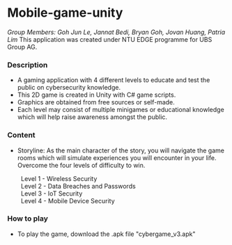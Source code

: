 # Mobile-game-unity
*Group Members: Goh Jun Le, Jannat Bedi, Bryan Goh, Jovan Huang, Patria Lim*
This application was created under NTU EDGE programme for UBS Group AG.

### Description
- A gaming application with 4 different levels to educate and test the public on cybersecurity knowledge. <br>
- This 2D game is created in Unity with C# game scripts. <br>
- Graphics are obtained from free sources or self-made. <br>
- Each level may consist of multiple minigames or educational knowledge which will help raise awareness amongst the public. <br>

### Content
- Storyline: As the main character of the story, you will navigate the game rooms which will simulate experiences you will encounter in your life. Overcome the four levels of difficulty to win. <br>

&nbsp;&nbsp;&nbsp;&nbsp;&nbsp;&nbsp;&nbsp;&nbsp;Level 1 - Wireless Security<br>
&nbsp;&nbsp;&nbsp;&nbsp;&nbsp;&nbsp;&nbsp;&nbsp;Level 2 - Data Breaches and Passwords<br>
&nbsp;&nbsp;&nbsp;&nbsp;&nbsp;&nbsp;&nbsp;&nbsp;Level 3 - IoT Security<br>
&nbsp;&nbsp;&nbsp;&nbsp;&nbsp;&nbsp;&nbsp;&nbsp;Level 4 - Mobile Device Security<br>

### How to play
- To play the game, download the .apk file "cybergame_v3.apk"


